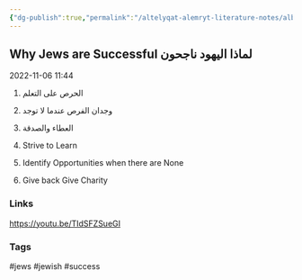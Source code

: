 ```yaml
---
{"dg-publish":true,"permalink":"/altelyqat-alemryt-literature-notes/albshr-anthropology/lmadha-alyhwd-najhwn-why-jews-are-successful/"}
---
```


## Why Jews are Successful لماذا اليهود ناجحون

2022-11-06 11:44

1) الحرص على التعلم
2) وجدان الفرص عندما لا توجد
3) العطاء والصدقة

1) Strive to Learn
2) Identify Opportunities when there are None
3) Give back Give Charity 

### Links 
https://youtu.be/TIdSFZSueGI

### Tags
#jews #jewish #success 


